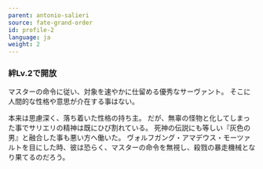 ```yaml
---
parent: antonio-salieri
source: fate-grand-order
id: profile-2
language: ja
weight: 2
---
```


### 絆Lv.2で開放

マスターの命令に従い、対象を速やかに仕留める優秀なサーヴァント。
そこに人間的な性格や意思が介在する事はない。

本来は思慮深く、落ち着いた性格の持ち主。
だが、無辜の怪物と化してしまった事でサリエリの精神は既にひび割れている。
死神の伝説にも等しい『灰色の男』と融合した事も悪い方へ働いた。
ヴォルフガング・アマデウス・モーツァルトを目にした時、彼は恐らく、マスターの命令を無視し、殺戮の暴走機械となり果てるのだろう。
